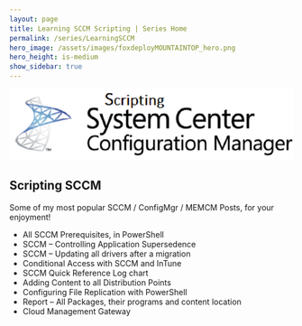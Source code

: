```yaml
---
layout: page
title: Learning SCCM Scripting | Series Home
permalink: /series/LearningSCCM
hero_image: /assets/images/foxdeployMOUNTAINTOP_hero.png
hero_height: is-medium
show_sidebar: true
---
```


![Depicts complex machinery and states 'PowerShell Graphical User Interface Toolkmaking](images/series_sccm.png)


## Scripting SCCM

Some of my most popular SCCM / ConfigMgr / MEMCM Posts, for your enjoyment!


* All SCCM Prerequisites, in PowerShell
* SCCM – Controlling Application Supersedence
* SCCM – Updating all drivers after a migration
* Conditional Access with SCCM and InTune
* SCCM Quick Reference Log chart
* Adding Content to all Distribution Points
* Configuring File Replication with PowerShell
* Report – All Packages, their programs and content location
* Cloud Management Gateway